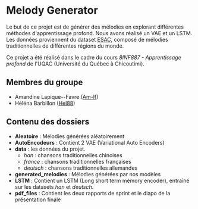 # Melody Generator

Le but de ce projet est de générer des mélodies en explorant différentes méthodes d'apprentissage profond. Nous avons réalisé un VAE et un LSTM. Les données proviennent du dataset [ESAC](https://www.esac-data.org/), composé de mélodies traditionnelles de différentes régions du monde.

Ce projet a été réalisé dans le cadre du cours *8INF887 - Apprentissage profond* de l'UQAC (Université du Québec à Chicoutimi).


## Membres du groupe
* Amandine Lapique--Favre ([Am-lf](https://github.com/Am-lf))
* Héléna Barbillon ([Hel88](https://github.com/Hel88))

## Contenu des dossiers

* **Aleatoire** : Mélodies générées aléatoirement
* **AutoEncodeurs** : Contient 2 VAE (Variational Auto Encoders)
* **data** : les données du projet.
  * *han* : chansons traditionnelles chinoises
  * *france* : chansons traditionnelles françaises
  * *deutsch* : chansons traditionnelles allemandes
* **generated_melodies** : Mélodies générées par nos modèles
* **LSTM** : Contient un LSTM (Long short term memory encoder), entraîné sur les datasets *han* et *deutsch*.
* **pdf_files** : Contient les deux rapports de sprint et le diapo de la présentation finale

